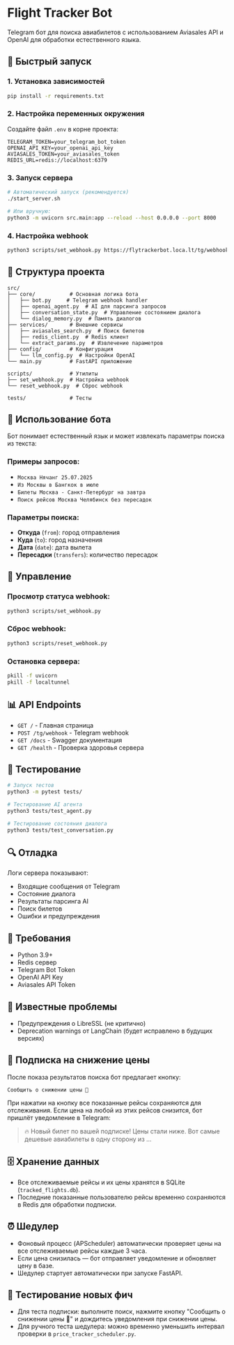# Flight Tracker Bot

Telegram бот для поиска авиабилетов с использованием Aviasales API и OpenAI для обработки естественного языка.

## 🚀 Быстрый запуск

### 1. Установка зависимостей
```bash
pip install -r requirements.txt
```

### 2. Настройка переменных окружения
Создайте файл `.env` в корне проекта:
```env
TELEGRAM_TOKEN=your_telegram_bot_token
OPENAI_API_KEY=your_openai_api_key
AVIASALES_TOKEN=your_aviasales_token
REDIS_URL=redis://localhost:6379
```

### 3. Запуск сервера
```bash
# Автоматический запуск (рекомендуется)
./start_server.sh

# Или вручную:
python3 -m uvicorn src.main:app --reload --host 0.0.0.0 --port 8000
```

### 4. Настройка webhook
```bash
python3 scripts/set_webhook.py https://flytrackerbot.loca.lt/tg/webhook
```

## 📁 Структура проекта

```
src/
├── core/           # Основная логика бота
│   ├── bot.py     # Telegram webhook handler
│   ├── openai_agent.py  # AI для парсинга запросов
│   ├── conversation_state.py  # Управление состоянием диалога
│   └── dialog_memory.py  # Память диалогов
├── services/       # Внешние сервисы
│   ├── aviasales_search.py  # Поиск билетов
│   ├── redis_client.py  # Redis клиент
│   └── extract_params.py  # Извлечение параметров
├── config/         # Конфигурация
│   └── llm_config.py  # Настройки OpenAI
└── main.py         # FastAPI приложение

scripts/            # Утилиты
├── set_webhook.py  # Настройка webhook
└── reset_webhook.py  # Сброс webhook

tests/              # Тесты
```

## 🤖 Использование бота

Бот понимает естественный язык и может извлекать параметры поиска из текста:

### Примеры запросов:
- `Москва Нячанг 25.07.2025`
- `Из Москвы в Бангкок в июле`
- `Билеты Москва - Санкт-Петербург на завтра`
- `Поиск рейсов Москва Челябинск без пересадок`

### Параметры поиска:
- **Откуда** (`from`): город отправления
- **Куда** (`to`): город назначения  
- **Дата** (`date`): дата вылета
- **Пересадки** (`transfers`): количество пересадок

## 🔧 Управление

### Просмотр статуса webhook:
```bash
python3 scripts/set_webhook.py
```

### Сброс webhook:
```bash
python3 scripts/reset_webhook.py
```

### Остановка сервера:
```bash
pkill -f uvicorn
pkill -f localtunnel
```

## 📊 API Endpoints

- `GET /` - Главная страница
- `POST /tg/webhook` - Telegram webhook
- `GET /docs` - Swagger документация
- `GET /health` - Проверка здоровья сервера

## 🧪 Тестирование

```bash
# Запуск тестов
python3 -m pytest tests/

# Тестирование AI агента
python3 tests/test_agent.py

# Тестирование состояния диалога
python3 tests/test_conversation.py
```

## 🔍 Отладка

Логи сервера показывают:
- Входящие сообщения от Telegram
- Состояние диалога
- Результаты парсинга AI
- Поиск билетов
- Ошибки и предупреждения

## 📝 Требования

- Python 3.9+
- Redis сервер
- Telegram Bot Token
- OpenAI API Key
- Aviasales API Token

## 🚨 Известные проблемы

- Предупреждения о LibreSSL (не критично)
- Deprecation warnings от LangChain (будет исправлено в будущих версиях)

## 🔔 Подписка на снижение цены

После показа результатов поиска бот предлагает кнопку:

```
Сообщить о снижении цены 🔔
```

При нажатии на кнопку все показанные рейсы сохраняются для отслеживания. Если цена на любой из этих рейсов снизится, бот пришлёт уведомление в Telegram:

> 🔥 Новый билет по вашей подписке! Цены стали ниже. Вот самые дешевые авиабилеты в одну сторону из ...

## 🗄️ Хранение данных
- Все отслеживаемые рейсы и их цены хранятся в SQLite (`tracked_flights.db`).
- Последние показанные пользователю рейсы временно сохраняются в Redis для обработки подписки.

## ⏰ Шедулер
- Фоновый процесс (APScheduler) автоматически проверяет цены на все отслеживаемые рейсы каждые 3 часа.
- Если цена снизилась — бот отправляет уведомление и обновляет цену в базе.
- Шедулер стартует автоматически при запуске FastAPI.

## 🧪 Тестирование новых фич
- Для теста подписки: выполните поиск, нажмите кнопку "Сообщить о снижении цены 🔔" и дождитесь уведомления при снижении цены.
- Для ручного теста шедулера: можно временно уменьшить интервал проверки в `price_tracker_scheduler.py`.
